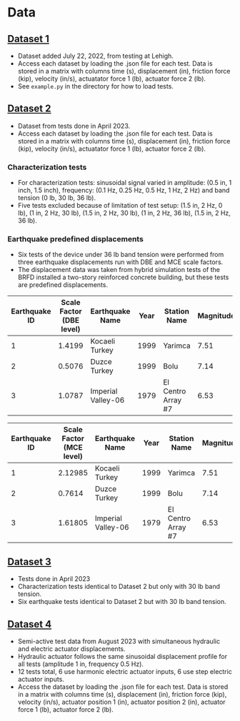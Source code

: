# Data

## [Dataset 1](dataset-1)
* Dataset added July 22, 2022, from testing at Lehigh. 
* Access each dataset by loading the .json file for each test. Data is stored in a matrix with columns time (s), displacement (in), friction force (kip), velocity (in/s), actuatator force 1 (lb), actuator force 2 (lb). 
* See `example.py` in the directory for how to load tests.

## [Dataset 2](dataset-2)
* Dataset from tests done in April 2023.
* Access each dataset by loading the .json file for each test. Data is stored in a matrix with columns time (s), displacement (in), friction force (kip), velocity (in/s), actuatator force 1 (lb), actuator force 2 (lb).
### Characterization tests
* For characterization tests: sinusoidal signal varied in amplitude: (0.5 in, 1 inch, 1.5 inch), frequency: (0.1 Hz, 0.25 Hz, 0.5 Hz, 1 Hz, 2 Hz) and band tension (0 lb, 30 lb, 36 lb).
* Five tests excluded because of limitation of test setup: (1.5 in, 2 Hz, 0 lb), (1 in, 2 Hz, 30 lb), (1.5 in, 2 Hz, 30 lb), (1 in, 2 Hz, 36 lb), (1.5 in, 2 Hz, 36 lb).
### Earthquake predefined displacements
* Six tests of the device under 36 lb band tension were performed from three earthquake displacements run with DBE and MCE scale factors.
* The displacement data was taken from hybrid simulation tests of the BRFD installed a two-story reinforced concrete building, but these tests are predefined displacements.

|Earthquake ID|Scale Factor (DBE level)|Earthquake Name|Year|Station Name|Magnitude|Mechanism|
|-------------|------------------------|---------------|----|------------|---------|---------|
|1|1.4199|Kocaeli Turkey|1999|Yarimca|7.51|strike slip|
|2|0.5076|Duzce Turkey|1999|Bolu|7.14|strike slip|
|3|1.0787|Imperial Valley-06|1979|El Centro Array #7|6.53|strike slip|

|Earthquake ID|Scale Factor (MCE level)|Earthquake Name|Year|Station Name|Magnitude|Mechanism|
|-------------|------------------------|---------------|----|------------|---------|---------|
|1|2.12985|Kocaeli Turkey|1999|Yarimca|7.51|strike slip|
|2|0.7614|Duzce Turkey|1999|Bolu|7.14|strike slip|
|3|1.61805|Imperial Valley-06|1979|El Centro Array #7|6.53|strike slip|

## [Dataset 3](dataset-3)
* Tests done in April 2023
* Characterization tests identical to Dataset 2 but only with 30 lb band tension.
* Six earthquake tests identical to Dataset 2 but with 30 lb band tension.

## [Dataset 4](dataset-4)
* Semi-active test data from August 2023 with simultaneous hydraulic and electric actuator displacements.
* Hydraulic actuator follows the same sinusoidal displacement profile for all tests (amplitude 1 in, frequency 0.5 Hz).
* 12 tests total, 6 use harmonic electric actuator inputs, 6 use step electric actuator inputs.
* Access the dataset by loading the .json file for each test. Data is stored in a matrix with columns time (s), displacement (in), friction force (kip), velocity (in/s), actuator position 1 (in), actuator position 2 (in), actuator force 1 (lb), actuator force 2 (lb).
